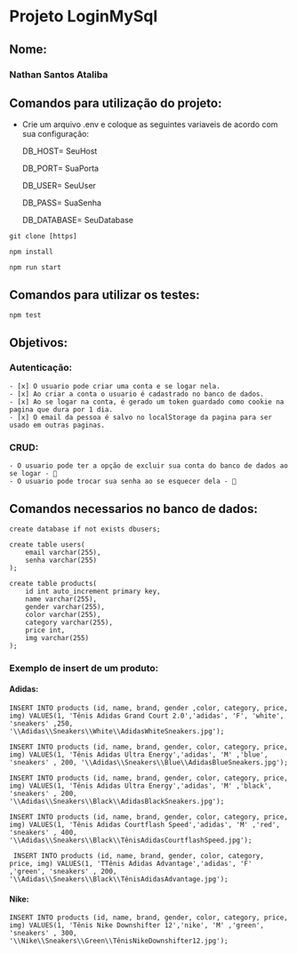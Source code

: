 # Projeto LoginMySql

## Nome:

### Nathan Santos Ataliba

## Comandos para utilização do projeto:
 - Crie um arquivo .env e coloque as seguintes variaveis de acordo com sua configuração:
 
    DB_HOST= SeuHost

    DB_PORT= SuaPorta

    DB_USER= SeuUser

    DB_PASS= SuaSenha
    
    DB_DATABASE= SeuDatabase

````git clone [https]````

````npm install````

````npm run start````

## Comandos para utilizar os testes:
````npm test````

## Objetivos:
### Autenticação:
    - [x] O usuario pode criar uma conta e se logar nela. 
    - [x] Ao criar a conta o usuario é cadastrado no banco de dados. 
    - [x] Ao se logar na conta, é gerado um token guardado como cookie na pagina que dura por 1 dia. 
    - [x] O email da pessoa é salvo no localStorage da pagina para ser usado em outras paginas. 
### CRUD:
    - O usuario pode ter a opção de excluir sua conta do banco de dados ao se logar - 🚧
    - O usuario pode trocar sua senha ao se esquecer dela - 🚧

## Comandos necessarios no banco de dados:
    create database if not exists dbusers;
    
    create table users(
        email varchar(255),
        senha varchar(255)
    );

    create table products(
        id int auto_increment primary key,
        name varchar(255),
        gender varchar(255),
        color varchar(255),
        category varchar(255),
	    price int, 
        img varchar(255)
    );

### Exemplo de insert de um produto:

#### Adidas:

    INSERT INTO products (id, name, brand, gender ,color, category, price, img) VALUES(1, 'Tênis Adidas Grand Court 2.0','adidas', 'F', 'white', 'sneakers' ,250, '\\Adidas\\Sneakers\\White\\AdidasWhiteSneakers.jpg');

    INSERT INTO products (id, name, brand, gender, color, category, price, img) VALUES(1, 'Tênis Adidas Ultra Energy','adidas', 'M' ,'blue', 'sneakers' , 200, '\\Adidas\\Sneakers\\Blue\\AdidasBlueSneakers.jpg');

    INSERT INTO products (id, name, brand, gender, color, category, price, img) VALUES(1, 'Tênis Adidas Ultra Energy','adidas', 'M' ,'black', 'sneakers' , 200, '\\Adidas\\Sneakers\\Black\\AdidasBlackSneakers.jpg');

    INSERT INTO products (id, name, brand, gender, color, category, price, img) VALUES(1, 'Tênis Adidas Courtflash Speed','adidas', 'M' ,'red', 'sneakers' , 400, '\\Adidas\\Sneakers\\Black\\TênisAdidasCourtflashSpeed.jpg');

     INSERT INTO products (id, name, brand, gender, color, category, price, img) VALUES(1, 'TTênis Adidas Advantage','adidas', 'F' ,'green', 'sneakers' , 200, '\\Adidas\\Sneakers\\Black\\TênisAdidasAdvantage.jpg');
     
#### Nike:

    INSERT INTO products (id, name, brand, gender, color, category, price, img) VALUES(1, 'Tênis Nike Downshifter 12','nike', 'M' ,'green', 'sneakers' , 300, '\\Nike\\Sneakers\\Green\\TênisNikeDownshifter12.jpg');

    
    



